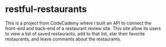 # restful-restaurants
This is a project from CodeCademy where I built an API to connect the front-end and back-end of a restaurant review site. This site allow its users to view a list of saved restaurants, add to that list, star their favorite restaurants, and leave comments about the restaurants.


